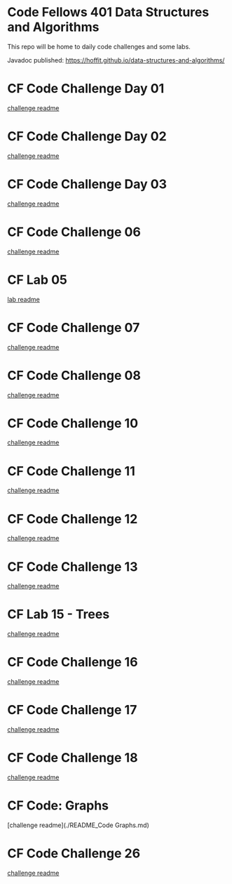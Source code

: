 # Code Fellows 401 Data Structures and Algorithms
This repo will be home to daily code challenges and some labs.

Javadoc published: https://hoffit.github.io/data-structures-and-algorithms/

# CF Code Challenge Day 01
[challenge readme](./README_Challenge_01.md)

# CF Code Challenge Day 02
[challenge readme](./README_Challenge_02.md)

# CF Code Challenge Day 03
[challenge readme](./README_Challenge_03.md)

# CF Code Challenge 06
[challenge readme](./README_Challenge_06.md)

# CF Lab 05
[lab readme](./README_Lab05.md)

# CF Code Challenge 07
[challenge readme](./README_Challenge_07.md)

# CF Code Challenge 08
[challenge readme](./README_Challenge_08.md)

# CF Code Challenge 10
[challenge readme](./README_Challenge_10.md)

# CF Code Challenge 11
[challenge readme](./README_Challenge_11.md)

# CF Code Challenge 12
[challenge readme](./README_Challenge_12.md)

# CF Code Challenge 13
[challenge readme](./README_Challenge_13.md)

# CF Lab 15 - Trees
[challenge readme](./README_Lab15.md)

# CF Code Challenge 16
[challenge readme](./README_Challenge_16.md)

# CF Code Challenge 17
[challenge readme](./README_Challenge_17.md)

# CF Code Challenge 18
[challenge readme](./README_Challenge_18.md)

# CF Code: Graphs
[challenge readme](./README_Code Graphs.md)

# CF Code Challenge 26
[challenge readme](./README_Challenge_26.md)
